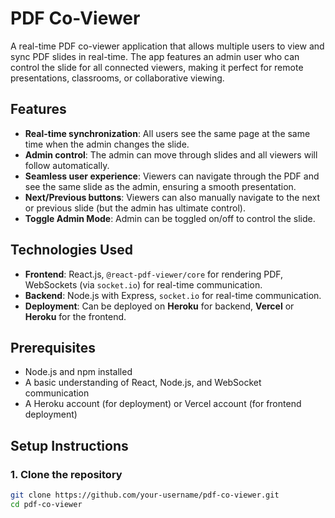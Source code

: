 # PDF Co-Viewer

A real-time PDF co-viewer application that allows multiple users to view and sync PDF slides in real-time. The app features an admin user who can control the slide for all connected viewers, making it perfect for remote presentations, classrooms, or collaborative viewing.

## Features

- **Real-time synchronization**: All users see the same page at the same time when the admin changes the slide.
- **Admin control**: The admin can move through slides and all viewers will follow automatically.
- **Seamless user experience**: Viewers can navigate through the PDF and see the same slide as the admin, ensuring a smooth presentation.
- **Next/Previous buttons**: Viewers can also manually navigate to the next or previous slide (but the admin has ultimate control).
- **Toggle Admin Mode**: Admin can be toggled on/off to control the slide.

## Technologies Used

- **Frontend**: React.js, `@react-pdf-viewer/core` for rendering PDF, WebSockets (via `socket.io`) for real-time communication.
- **Backend**: Node.js with Express, `socket.io` for real-time communication.
- **Deployment**: Can be deployed on **Heroku** for backend, **Vercel** or **Heroku** for the frontend.
  
## Prerequisites

- Node.js and npm installed
- A basic understanding of React, Node.js, and WebSocket communication
- A Heroku account (for deployment) or Vercel account (for frontend deployment)

## Setup Instructions

### 1. Clone the repository

```bash
git clone https://github.com/your-username/pdf-co-viewer.git
cd pdf-co-viewer
 
